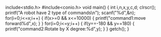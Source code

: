 include<stdio.h>
#include<conio.h>
void main()
{
int i,n,x,y,c,d;
clrscr();
printf("A robot have 2 type of commands\n");
scanf("%d",&n);
for(i=0;i<=x;i++)
{
if(x>=0 && x<=10000)
{
 printf("command1:move forward%d",x);
}
}
for(i=0;i<=y;i++)
{
if(y==-180 && y==180)
{
printf("command2:Rotate by X degree:%d",y);
}
}
getch();
}   
